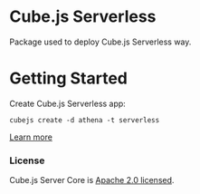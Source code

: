 # Cube.js Serverless

Package used to deploy Cube.js Serverless way.

# Getting Started

Create Cube.js Serverless app:

```
cubejs create -d athena -t serverless
```

[Learn more](https://github.com/statsbotco/cube.js#getting-started)

### License

Cube.js Server Core is [Apache 2.0 licensed](./LICENSE).